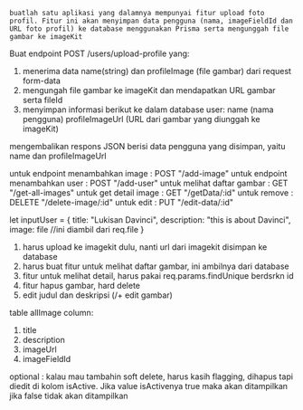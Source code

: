    buatlah satu aplikasi yang dalamnya mempunyai fitur upload foto profil. Fitur ini akan menyimpan data pengguna (nama, imageFieldId dan URL foto profil) ke database menggunakan Prisma serta mengunggah file gambar ke imageKit

Buat endpoint POST /users/upload-profile yang: 
1. menerima data name(string) dan profileImage (file gambar) dari request form-data
2. mengungah file gambar ke imageKit dan mendapatkan URL gambar serta fileId
3. menyimpan informasi berikut ke dalam database user: 
    name (nama pengguna)
    profileImageUrl (URL dari gambar yang diunggah ke imageKit)

mengembalikan respons JSON berisi data pengguna yang disimpan, yaitu name dan profileImageUrl

untuk endpoint menambahkan image : POST "/add-image"
untuk endpoint menambahkan user : POST "/add-user"
untuk melihat daftar gambar : GET "/get-all-images"
untuk get detail image : GET "/getData/:id"
untuk remove : DELETE "/delete-image/:id"
untuk edit : PUT "/edit-data/:id"

let inputUser = { 
    title: "Lukisan Davinci",
    description: "this is about Davinci", 
    image: file //ini diambil dari req.file
}

1. harus upload ke imagekit dulu, nanti url dari imagekit disimpan ke database
2. harus buat fitur untuk melihat daftar gambar, ini ambilnya dari database 
3. fitur untuk melihat detail, harus pakai req.params.findUnique berdsrkn id
4. fitur hapus gambar, hard delete
5. edit judul dan deskripsi (/+ edit gambar)

table allImage
column: 
1. title
2. description
3. imageUrl
4. imageFieldId


optional : kalau mau tambahin soft delete, harus kasih flagging, dihapus tapi diedit di kolom isActive. Jika value isActivenya true maka akan ditampilkan jika false tidak akan ditampilkan 